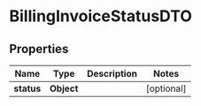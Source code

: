 

# BillingInvoiceStatusDTO


## Properties

| Name | Type | Description | Notes |
|------------ | ------------- | ------------- | -------------|
|**status** | **Object** |  |  [optional] |



